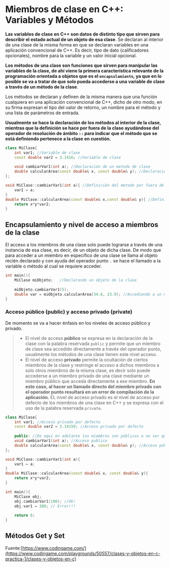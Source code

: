 # Miembros de clase en C++: Variables y Métodos

**Las variables de clase en C++ son datos de distinto tipo que sirven para describir el estado actual de un objeto de esa clase**. Se declaran al interior de una clase de la misma forma en que se declaran variables en una aplicación convencional de C++. Es decir, tipo de dato (calificadores opcionales), nombre para la variable y un valor inicial opcional.

**Los métodos de una clase son funciones que sirven para manipular las variables de la clase, de ahí viene la primera característica relevante de la programación orientada a objetos que es el `encapsulamiento`, ya que en lo posible se va a tratar de que solo pueda accederse a una variable de clase a través de un método de la clase**. 

Los métodos se declaran y definen de la misma manera que una función cualquiera en una aplicación convencional de C++, dicho de otro modo, en su firma expresan el tipo del valor de retorno, un nombre para el método y una lista de parámetros de entrada. 

**Usualmente se hace la declaración de los métodos al interior de la clase, mientras que la definición se hace por fuera de la clase ayudándose del operador de resolución de ámbito `::` para indicar que el método que se está definiendo pertenece a la clase en cuestión.**
```c++
class MiClase{
	int var1; //Variable de clase
	const double var2 = 3.1416; //Variable de clase
	
	void cambiarVar1(int a); //Declaración de un metodo de clase
	double calcularArea(const double& x, const double& y); //Declaración de un metodo de clase
};

void MiClase::cambiarVar1(int a){ //Definición del metodo por fuera de la clase
	var1 = a;
}
double MiClase::calcularArea(const double& x,const double& y){ //Definición del metodo por fuera de la clase
	return x*y*var2;
}
```
## Encapsulamiento y nivel de acceso a miembros de la clase

El acceso a los miembros de una clase solo puede lograrse a través de una instancia de esa clase, es decir, de un objeto de dicha clase. De modo que para acceder a un miembro en específico de una clase se llama al objeto recién declarado y con ayuda del operador punto `.` se hace el llamado a la variable o método al cual se requiere acceder.

```c++
int main(){
	MiClase miObjeto;	//Declarando un objeto de la clase
	
	miObjeto.cambiarVar1(5);
	double var = miObjeto.calcularArea(34.6, 23.9); //Accediendo a un miembro con el operador punto 
}
```
### Acceso público (public) y acceso privado (private)
De momento se va a hacer énfasis en los niveles de acceso público y privado. 

>- El nivel de acceso **público** se expresa en la declaración de la clase con la palabra reservada `public` y permite que un miembro de clase sea accedido directamente a través del operador punto, usualmente los métodos de una clase tienen este nivel acceso. 
>- El nivel de acceso **privado** permite la ocultación de ciertos miembros de la clase y restringe el acceso a dichos miembros a solo otros miembros de la misma clase, es decir solo puede accederse a un miembro privado de una clase mediante un miembro público que acceda directamente a ese miembro. **En este caso, al hacer un llamado directo del miembro privado con el operador punto resultará en un error de compilación de la aplicación.** EL nivel de acceso privado es el nivel de acceso por defecto de los miembros de una clase en C++ y se expresa con el uso de la palabra reservada `private`.

```c++
class MiClase{
	int var1; //Acceso privado por defecto
	const double var2 = 3.14159; //Acceso privado por defecto
	
	public: //De aqui en adelante los miembros son públicos a no ser que se exprese lo contrario
	void cambiarVar1(int a); //Acceso publico
	double calcularArea(const double& x, const double& y); //Acceso público
};

void MiClase::cambiarVar1(int a){
	var1 = a;
}
double MiClase::calcularArea(const double& x, const double& y){
	return x*y*var2;
}

int main(){
	MiClase obj;
	obj.cambiarVar1(100); //Ok!
	obj.var1 = 200; // Error!!!
	
	return 0;
}
```

## Métodos Get y Set



Fuente:[https://www.codingame.com/](https://www.codingame.com/playgrounds/50557/clases-y-objetos-en-c-practica-1/clases-y-objetos-en-c)
<!--stackedit_data:
eyJoaXN0b3J5IjpbLTEyODg1Nzk1NSwtMjEzNTIzMjYwNyw1MD
Q0OTIzNzIsLTE5NjU5MDE0NzMsOTMzOTg3MjY2LC03NzE1NzI2
MDIsLTQ3NzgxOTY1LDU4MzY1MDc5OSw2MzA4Nzk5MDgsLTkwNj
M2NjAxMywxMTY0MDYxODkyLC0xMjU5NTM3NDQxXX0=
-->